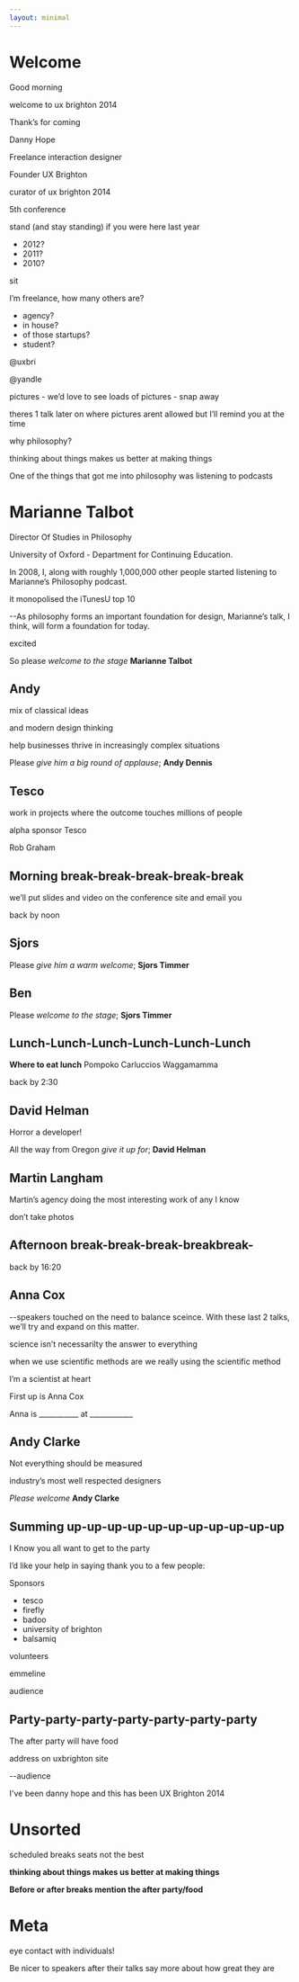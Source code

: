 ```yaml
---
layout: minimal
---
```


# Welcome

Good morning

welcome to ux brighton 2014

Thank’s for coming

Danny Hope

Freelance interaction designer

Founder UX Brighton

curator of ux brighton 2014

5th conference

stand (and stay standing) if you were here last year

- 2012?
- 2011?
- 2010?

sit

I’m freelance, how many others are?
- agency?
- in house?
- of those startups?
- student?

@uxbri

@yandle

pictures - we’d love to see loads of pictures - snap away

theres 1 talk later on where pictures arent allowed but I’ll remind you at the time

why philosophy?

thinking about things
makes us better at
making things

One of the things that got me into philosophy was listening to podcasts

# Marianne Talbot

Director Of Studies in Philosophy

University of Oxford - Department for Continuing Education.

In 2008, I, along with roughly 1,000,000 other people started listening to Marianne’s Philosophy podcast.

it monopolised the iTunesU top 10

--As philosophy forms an important foundation for design, Marianne’s talk, I think, will form a foundation for today.

excited

So please *welcome to the stage* **Marianne Talbot**

## Andy

mix of classical ideas

and modern design thinking

help businesses thrive in increasingly complex situations

Please *give him a big round of applause*; **Andy Dennis**

## Tesco

work in projects where the outcome touches millions of people

alpha sponsor Tesco

Rob Graham

## Morning break-break-break-break-break

we’ll put slides and video on the conference site and email you

back by noon

## Sjors

Please *give him a warm welcome*; **Sjors Timmer**

## Ben

Please *welcome to the stage*; **Sjors Timmer**

## Lunch-Lunch-Lunch-Lunch-Lunch-Lunch

**Where to eat lunch**
Pompoko
Carluccios
Waggamamma

back by 2:30

## David Helman

Horror a developer!

All the way from Oregon *give it up for*; **David Helman**

## Martin Langham

Martin’s agency doing the most interesting work of any I know

don’t take photos

## Afternoon break-break-break-breakbreak-

back by 16:20

## Anna Cox

--speakers touched on the need to balance sceince. With these last 2 talks, we’ll try and expand on this matter.

science isn’t necessarilty the answer to everything

when we use scientific methods are we really using the scientific method

I’m a scientist at heart

First up is Anna Cox

Anna is ___________ at ____________

## Andy Clarke

Not everything should be measured

industry’s most well respected designers

*Please welcome* **Andy Clarke**

## Summing up-up-up-up-up-up-up-up-up-up-up

I Know you all want to get to the party

I’d like your help in saying thank you to a few people:

Sponsors

- tesco
- firefly
- badoo
- university of brighton
- balsamiq

volunteers

emmeline

audience

## Party-party-party-party-party-party-party

The after party will have food

address on uxbrighton site

--audience

I've been danny hope and this has been UX Brighton 2014

# Unsorted

scheduled breaks seats not the best

**thinking about things makes us better at making things**

**Before or after breaks mention the after party/food**

# Meta

eye contact with individuals!

Be nicer to speakers after their talks say more about how great they are